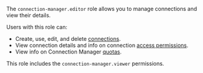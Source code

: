 The `connection-manager.editor` role allows you to manage connections and view their details.

Users with this role can:
* Create, use, edit, and delete [connections](../../metadata-hub/concepts/connection-manager.md).
* View connection details and info on connection [access permissions](../../iam/concepts/access-control/index.md).
* View info on Connection Manager [quotas](../../metadata-hub/concepts/limits.md).

This role includes the `connection-manager.viewer` permissions.
